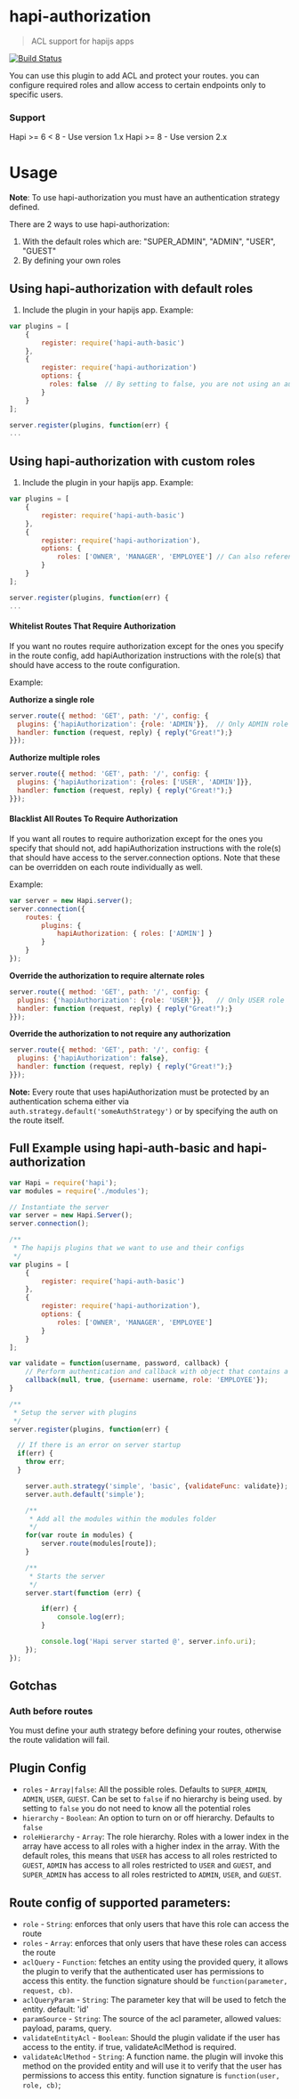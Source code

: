 # hapi-authorization

> ACL support for hapijs apps

[![Build Status](https://travis-ci.org/toymachiner62/hapi-authorization.svg?branch=master)](https://travis-ci.org/toymachiner62/hapi-authorization)

You can use this plugin to add ACL and protect your routes. you can configure required roles and allow access to certain endpoints only to specific users.

### Support
Hapi >= 6 < 8	- Use version 1.x
Hapi >= 8			- Use version 2.x

# Usage

**Note**: To use hapi-authorization you must have an authentication strategy defined.

There are 2 ways to use hapi-authorization:

1. With the default roles which are: "SUPER_ADMIN", "ADMIN", "USER", "GUEST"
2. By defining your own roles

## Using hapi-authorization with default roles
1. Include the plugin in your hapijs app.
Example:
```js
var plugins = [
	{
		register: require('hapi-auth-basic')
	},
	{
		register: require('hapi-authorization')
		options: {
		  roles: false	// By setting to false, you are not using an authorization hierarchy and you do not need to specify all the potential roles here
		}
	}
];

server.register(plugins, function(err) {
...
```

## Using hapi-authorization with custom roles
1. Include the plugin in your hapijs app.
Example:
```js
var plugins = [
	{
		register: require('hapi-auth-basic')
	},
	{
		register: require('hapi-authorization'),
		options: {
			roles: ['OWNER', 'MANAGER', 'EMPLOYEE']	// Can also reference a function which returns an array of roles
		}
	}
];

server.register(plugins, function(err) {
...
```

#### Whitelist Routes That Require Authorization
If you want no routes require authorization except for the ones you specify in the route config, add hapiAuthorization instructions with the role(s) that should have access to the route configuration.

Example:

**Authorize a single role**
```js
server.route({ method: 'GET', path: '/', config: {
  plugins: {'hapiAuthorization': {role: 'ADMIN'}},	// Only ADMIN role
  handler: function (request, reply) { reply("Great!");}
}});
```

**Authorize multiple roles**
```js
server.route({ method: 'GET', path: '/', config: {
  plugins: {'hapiAuthorization': {roles: ['USER', 'ADMIN']}},
  handler: function (request, reply) { reply("Great!");}
}});
```

#### Blacklist All Routes To Require Authorization

If you want all routes to require authorization except for the ones you specify that should not, add hapiAuthorization instructions with the role(s) that should have access to the server.connection options. Note that these can be overridden on each route individually as well.

Example:

```js
var server = new Hapi.server();
server.connection({
	routes: {
		plugins: {
			hapiAuthorization: { roles: ['ADMIN'] }
		}
	}
});
```

**Override the authorization to require alternate roles**
```js
server.route({ method: 'GET', path: '/', config: {
  plugins: {'hapiAuthorization': {role: 'USER'}},	// Only USER role
  handler: function (request, reply) { reply("Great!");}
}});
```

**Override the authorization to not require any authorization**
```js
server.route({ method: 'GET', path: '/', config: {
  plugins: {'hapiAuthorization': false},
  handler: function (request, reply) { reply("Great!");}
}});
```


**Note:** Every route that uses hapiAuthorization must be protected by an authentication schema either via `auth.strategy.default('someAuthStrategy')` or by specifying the auth on the route itself.

## Full Example using hapi-auth-basic and hapi-authorization

```js
var Hapi = require('hapi');
var modules = require('./modules');

// Instantiate the server
var server = new Hapi.Server();
server.connection();

/**
 * The hapijs plugins that we want to use and their configs
 */
var plugins = [
	{
		register: require('hapi-auth-basic')
	},
	{
		register: require('hapi-authorization'),
		options: {
			roles: ['OWNER', 'MANAGER', 'EMPLOYEE']
		}
	}
];

var validate = function(username, password, callback) {
	// Perform authentication and callback with object that contains a role or an array of roles
	callback(null, true, {username: username, role: 'EMPLOYEE'});
}

/**
 * Setup the server with plugins
 */
server.register(plugins, function(err) {

  // If there is an error on server startup
  if(err) {
    throw err;
  }

	server.auth.strategy('simple', 'basic', {validateFunc: validate});
	server.auth.default('simple');

	/**
	 * Add all the modules within the modules folder
	 */
	for(var route in modules) {
		server.route(modules[route]);
	}

	/**
	 * Starts the server
	 */
	server.start(function (err) {

		if(err) {
			console.log(err);
		}

		console.log('Hapi server started @', server.info.uri);
	});
});
```

## Gotchas

### Auth before routes
You must define your auth strategy before defining your routes, otherwise the route validation will fail.


## Plugin Config

* `roles` 				- `Array|false`: All the possible roles. Defaults to `SUPER_ADMIN`, `ADMIN`, `USER`, `GUEST`. Can be set to `false` if no hierarchy is being used. by setting to `false` you do not need to know all the potential roles
* `hierarchy` 		- `Boolean`: An option to turn on or off hierarchy. Defaults to `false`
* `roleHierarchy` - `Array`: The role hierarchy. Roles with a lower index in the array have access to all roles with a higher index in the array.
		With the default roles, this means that `USER` has access to all roles restricted to `GUEST`,
		  `ADMIN` has access to all roles restricted to `USER` and `GUEST`, and
		  `SUPER_ADMIN` has access to all roles restricted to `ADMIN`, `USER`, and `GUEST`.


## Route config of supported parameters:
* `role` - `String`: enforces that only users that have this role can access the route
* `roles` - `Array`: enforces that only users that have these roles can access the route
* `aclQuery` - `Function`: fetches an entity using the provided query, it allows the plugin to verify that the authenticated user has permissions to access this entity. the function signature should be `function(parameter, request, cb)`.
* `aclQueryParam` - `String`: The parameter key that will be used to fetch the entity. default: 'id'
* `paramSource` - `String`: The source of the acl parameter, allowed values: payload, params, query.
* `validateEntityAcl` - `Boolean`: Should the plugin validate if the user has access to the entity. if true, validateAclMethod is required.
* `validateAclMethod` - `String`: A function name. the plugin will invoke this method on the provided entity and will use it to verify that the user has permissions to access this entity. function signature is `function(user, role, cb)`;
